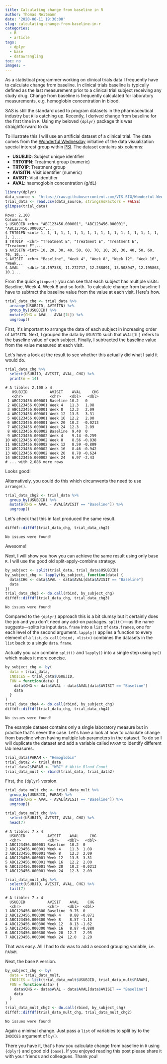 ```yaml
---
title: Calculating change from baseline in R
author: Thomas Neitmann
date: '2020-06-11 19:30:00'
slug: calculating-change-from-baseline-in-r
categories:
  - R
  - article
tags:
  - dplyr
  - base
  - datawrangling
toc: no
images: ~
---
```




As a statistical programmer working on clinical trials data I frequently have to calculate change from baseline. In clinical trials baseline is typically defined as the last measurement prior to a clinical trial subject receiving any study drug. Change from baseline is frequently calculated for laboratory measurements, e.g. hemoglobin concentration in blood.

SAS is still the standard used to program datasets in the pharmaceutical industry but `R` is catching up. Recently, I derived change from baseline for the first time in `R`. Using my beloved `{dplyr}` package this was straightforward to do.

To illustrate this I will use an artificial dataset of a clinical trial. The data comes from the [Wonderful Wednesday](https://www.psiweb.org/sigs-special-interest-groups/visualisation/welcome-to-wonderful-wednesdays) initiative of the data visualization special interest group within [PSI](https://www.psiweb.org/). The dataset contains six columns:

- **USUBJID**: Subject unique identifier
- **TRT01PN**: Treatment group (numeric)
- **TRT01P**: Treatment group
- **AVISITN**: Visit identifier (numeric)
- **AVISIT**: Visit identifier
- **AVAL**: haemoglobin concentration (g/dL)


```r
library(dplyr)
data_source <- "https://raw.githubusercontent.com/VIS-SIG/Wonderful-Wednesdays/master/data/2020/2020-06-10/hgb_data.csv"
trial_data <- read.csv(data_source, stringsAsFactors = FALSE)
glimpse(trial_data)
```

```
Rows: 2,100
Columns: 6
$ USUBJID <chr> "ABC123456.000001", "ABC123456.000001", "ABC123456.000001",...
$ TRT01PN <int> 1, 1, 1, 1, 1, 1, 1, 1, 1, 1, 1, 1, 1, 1, 1, 1, 1, 1, 1, 1,...
$ TRT01P  <chr> "Treatment E", "Treatment E", "Treatment E", "Treatment E",...
$ AVISITN <int> 10, 20, 30, 40, 50, 60, 70, 10, 20, 30, 40, 50, 60, 70, 10,...
$ AVISIT  <chr> "Baseline", "Week 4", "Week 8", "Week 12", "Week 16", "Week...
$ AVAL    <dbl> 10.197338, 11.272717, 12.288091, 13.508947, 12.195863, 10.1...
```

From the quick `glimpse()` you can see that each subject has multiple visits: Baseline, Week 4, Week 8 and so forth. To calculate change from baseline I have to subtract the baseline value from the value at each visit. Here's how.


```r
trial_data_chg <- trial_data %>%
  arrange(USUBJID, AVISITN) %>%
  group_by(USUBJID) %>%
  mutate(CHG = AVAL - AVAL[1L]) %>%
  ungroup()
```

First, it's important to arrange the data of each subject in increasing order of `AVISITN`. Next, I grouped the data by `USUBJID` such that `AVAL[1L]` refers to the baseline value of each subject. Finally, I subtracted the baseline value from the value measured at each visit.

Let's have a look at the result to see whether this actually did what I said it would do.


```r
trial_data_chg %>%
  select(USUBJID, AVISIT, AVAL, CHG) %>%
  print(n = 14)
```

```
# A tibble: 2,100 x 4
   USUBJID          AVISIT    AVAL     CHG
   <chr>            <chr>    <dbl>   <dbl>
 1 ABC123456.000001 Baseline 10.2   0     
 2 ABC123456.000001 Week 4   11.3   1.08  
 3 ABC123456.000001 Week 8   12.3   2.09  
 4 ABC123456.000001 Week 12  13.5   3.31  
 5 ABC123456.000001 Week 16  12.2   2.00  
 6 ABC123456.000001 Week 20  10.2  -0.0213
 7 ABC123456.000001 Week 24  12.3   2.09  
 8 ABC123456.000002 Baseline  9.40  0     
 9 ABC123456.000002 Week 4    9.14 -0.259 
10 ABC123456.000002 Week 8    8.56 -0.838 
11 ABC123456.000002 Week 12   8.59 -0.809 
12 ABC123456.000002 Week 16   8.46 -0.942 
13 ABC123456.000002 Week 20   8.78 -0.624 
14 ABC123456.000002 Week 24   6.97 -2.43  
# ... with 2,086 more rows
```

Looks good!

Alternatively, you could do this which circumvents the need to use `arrange()`.


```r
trial_data_chg2 <- trial_data %>%
  group_by(USUBJID) %>%
  mutate(CHG = AVAL - AVAL[AVISIT == "Baseline"]) %>%
  ungroup()
```

Let's check that this in fact produced the same result.


```r
diffdf::diffdf(trial_data_chg, trial_data_chg2)
```

```
No issues were found!
```

Awesome!

Next, I will show you how you can achieve the same result using only base `R`. I will use the good old split-apply-combine strategy.


```r
by_subject <- split(trial_data, trial_data$USUBJID)
by_subject_chg <- lapply(by_subject, function(data) {
  data$CHG <- data$AVAL - data$AVAL[data$AVISIT == "Baseline"]
  data
})
trial_data_chg3 <- do.call(rbind, by_subject_chg)
diffdf::diffdf(trial_data_chg, trial_data_chg3)
```

```
No issues were found!
```

Compared to the `{dplyr}` approach this is a bit clumsy but it certainly does the job and you don't need any add-on packages. `split()`—as the name suggests—splits its input `data.frame` into a `list` of `data.frame`s, one for each level of the second argument. `lapply()` applies a function to every element of a `list`. `do.call(rbind, <list>)` combines the datasets in the `list` back to a single `data.frame`.

Actually you can combine `split()` and `lapply()` into a single step using `by()` which makes it more concise.


```r
by_subject_chg <- by(
  data = trial_data,
  INDICES = trial_data$USUBJID,
  FUN = function(data) {
    data$CHG <- data$AVAL - data$AVAL[data$AVISIT == "Baseline"]
    data
  }
)
trial_data_chg4 <- do.call(rbind, by_subject_chg)
diffdf::diffdf(trial_data_chg, trial_data_chg4)
```

```
No issues were found!
```

The example dataset contains only a single laboratory measure but in practice that's never the case. Let's have a look at how to calculate change from baseline when having multiple lab parameters in the dataset. To do so I will duplicate the dataset and add a variable called `PARAM` to identify different lab measures.


```r
trial_data$PARAM <- "Hemoglobin"
trial_data2 <- trial_data
trial_data2$PARAM <- "WBC" # White Blood Count
trial_data_mult <- rbind(trial_data, trial_data2)
```

First, the `{dplyr}` version.


```r
trial_data_mult_chg <- trial_data_mult %>%
  group_by(USUBJID, PARAM) %>%
  mutate(CHG = AVAL - AVAL[AVISIT == "Baseline"]) %>%
  ungroup()

trial_data_mult_chg %>%
  select(USUBJID, AVISIT, AVAL, CHG) %>%
  head(7)
```

```
# A tibble: 7 x 4
  USUBJID          AVISIT    AVAL     CHG
  <chr>            <chr>    <dbl>   <dbl>
1 ABC123456.000001 Baseline  10.2  0     
2 ABC123456.000001 Week 4    11.3  1.08  
3 ABC123456.000001 Week 8    12.3  2.09  
4 ABC123456.000001 Week 12   13.5  3.31  
5 ABC123456.000001 Week 16   12.2  2.00  
6 ABC123456.000001 Week 20   10.2 -0.0213
7 ABC123456.000001 Week 24   12.3  2.09  
```

```r
trial_data_mult_chg %>%
  select(USUBJID, AVISIT, AVAL, CHG) %>%
  tail(7)
```

```
# A tibble: 7 x 4
  USUBJID          AVISIT    AVAL    CHG
  <chr>            <chr>    <dbl>  <dbl>
1 ABC123456.000300 Baseline  9.75  0    
2 ABC123456.000300 Week 4    8.88 -0.871
3 ABC123456.000300 Week 8    8.57 -1.18 
4 ABC123456.000300 Week 12   8.13 -1.62 
5 ABC123456.000300 Week 16   8.87 -0.880
6 ABC123456.000300 Week 20  12.7   2.95 
7 ABC123456.000300 Week 24  12.0   2.20 
```

That was easy. All I had to do was to add a second grouping variable, i.e. `PARAM`.

Next, the base `R` version.


```r
by_subject_chg <- by(
  data = trial_data_mult,
  INDICES = list(trial_data_mult$USUBJID, trial_data_mult$PARAM),
  FUN = function(data) {
    data$CHG <- data$AVAL - data$AVAL[data$AVISIT == "Baseline"]
    data
  }
)
trial_data_mult_chg2 <- do.call(rbind, by_subject_chg)
diffdf::diffdf(trial_data_mult_chg, trial_data_mult_chg2)
```

```
No issues were found!
```

Again a minimal change. Just pass a `list` of variables to split by to the `INDICES` argument of `by()`.

There you have it, that's how you calculate change from baseline in `R` using `{dplyr}` and good old `{base}`. If you enjoyed reading this post please share it with your friends and colleagues. Thank you!
